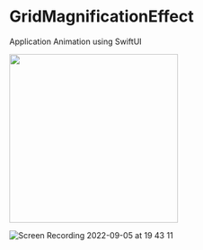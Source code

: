 # GridMagnificationEffect
Application Animation using SwiftUI

<img src="" style="width:300px;"/>

![Screen Recording 2022-09-05 at 19 43 11](https://user-images.githubusercontent.com/93527566/188726862-beed5eed-457b-47ef-a160-3f4640ed8549.gif)

